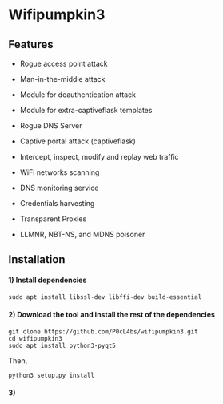 # Wifipumpkin3

## Features

- Rogue access point attack

- Man-in-the-middle attack

- Module for deauthentication attack

- Module for extra-captiveflask templates

- Rogue DNS Server

- Captive portal attack (captiveflask)

- Intercept, inspect, modify and replay web traffic

- WiFi networks scanning

- DNS monitoring service

- Credentials harvesting

- Transparent Proxies

- LLMNR, NBT-NS, and MDNS poisoner

## Installation

#### 1) Install dependencies

    sudo apt install libssl-dev libffi-dev build-essential

#### 2) Download the tool and install the rest of the dependencies

    git clone https://github.com/P0cL4bs/wifipumpkin3.git
    cd wifipumpkin3
    sudo apt install python3-pyqt5

Then,

    python3 setup.py install

#### 3) 
